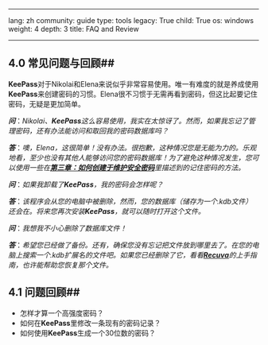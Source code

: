 

---

lang: zh
community: guide
type: tools
legacy: True
child: True
os: windows
weight: 4
depth: 3
title: FAQ and Review

---

<a name="4.0"></a>
## 4.0 常见问题与回顾##

**KeePass**对于Nikolai和Elena来说似乎非常容易使用。唯一有难度的就是养成使用**KeePass**来创建密码的习惯。Elena很不习惯于无需再看到密码，但这比起要记住密码，无疑是更加简单。

<div class="background" markdown="1"> 

***问***：*Nikolai、**KeePass**这么容易使用，我实在太惊讶了。然而，如果我忘记了管理密码，还有办法能访问和取回我的密码数据库吗？*

***答***：*噢，Elena，这很简单！没有办法。很抱歉，这种情况您是无能为力的。乐观地看，至少也没有其他人能够访问您的密码数据库！为了避免这种情况发生，您可以使用一些在[**第三章：如何创建于维护安全密码**](/zh/chapter-3)里描述到的记住密码的方法。*

***问***：*如果我卸载了**KeePass**，我的密码会怎样呢？*

***答***：*该程序会从您的电脑中被删除，然而，您的数据库（储存为一个.kdb文件）还会在。将来您再次安装**KeePass**，就可以随时打开这个文件。*

***问***：*我想我不小心删除了数据库文件！*

***答***：*希望您已经做了备份。还有，确保您没有忘记把文件放到哪里去了。在您的电脑上搜索一个.kdb扩展名的文件吧。如果您已经删除了它，看看[**Recuva**](/zh/recuva)的上手指南，也许能帮助您恢复那个文件。*

</div>

<a name="4.1"></a>
## 4.1 问题回顾##

- 怎样才算一个高强度密码？
- 如何在**KeePass**里修改一条现有的密码记录？
- 如何使用**KeePass**生成一个30位数的密码？


